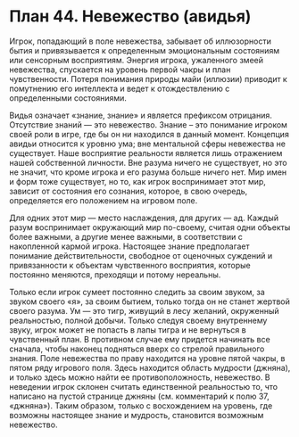 # План 44. Невежество (авидья)

Игрок, попадающий в поле невежества, забывает об иллюзорности бытия и привязывается к определенным эмоциональным состояниям или сенсорным восприятиям. Энергия игрока, ужаленного змеей невежества, спускается на уровень первой чакры и план чувственности. Потеря понимания природы майи (иллюзии) приводит к помутнению его интеллекта и ведет к отождествлению с определенными состояниями.

Видья означает «знание, знание» и является префиксом отрицания. Отсутствие знаний — это невежество. Знание – это понимание игроком своей роли в игре, где бы он ни находился в данный момент. Концепция авидьи относится к уровню ума; вне ментальной сферы невежества не существует. Наше восприятие реальности является лишь отражением нашей собственной личности. Вне разума ничего не существует, но это не значит, что кроме игрока и его разума больше ничего нет. Мир имен и форм тоже существует, но то, как игрок воспринимает этот мир, зависит от состояния его сознания, которое, в свою очередь, определяется его положением на игровом поле.

Для одних этот мир — место наслаждения, для других — ад. Каждый разум воспринимает окружающий мир по-своему, считая одни объекты более важными, а другие менее важными, в соответствии с накопленной кармой игрока. Настоящее знание предполагает понимание действительности, свободное от оценочных суждений и привязанности к объектам чувственного восприятия, которые постоянно меняются, преходящи и потому нереальны.

Только если игрок сумеет постоянно следить за своим звуком, за звуком своего «я», за своим бытием, только тогда он не станет жертвой своего разума. Ум — это тигр, живущий в лесу желаний, окруженный реальностью, полной добычи. Только следуя своему внутреннему звуку, игрок может не попасть в лапы тигра и не вернуться в чувственный план. В противном случае ему придется начинать все сначала, чтобы наконец подняться вверх со стрелой правильного знания. Поле невежества по праву находится на уровне пятой чакры, в пятом ряду игрового поля. Здесь находится область мудрости (джняна), и только здесь можно найти ее противоположность, невежество. В неведении игрок склонен считать единственной реальностью то, что написано на пустой странице джняны (см. комментарий к полю 37, «джняна»). Таким образом, только с восхождением на уровень, где возможны настоящее знание и мудрость, становится возможным невежество.
